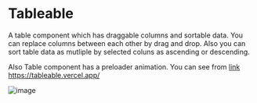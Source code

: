 # Tableable

A table component which has draggable columns and sortable data. You can replace columns between each other by drag and drop. Also you can sort table data as mutliple by selected coluns as ascending or descending.

Also Table component has a preloader animation. You can see from [link](https://tableable.vercel.app/) https://tableable.vercel.app/

![image](https://user-images.githubusercontent.com/24475289/109399185-5a0cce80-7952-11eb-8a16-e567953358ed.png)
